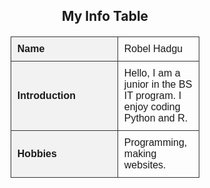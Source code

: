 <!DOCTYPE html>
<html lang="en">
<head>
  <meta charset="UTF-8">
  <title>Assignment 2 Table</title>
  <style>
    table {
      border-collapse: collapse;
      width: 60%;
      margin: 20px auto;
      font-family: Arial, sans-serif;
    }
    th, td {
      border: 1px solid #333;
      padding: 10px;
      text-align: left;
    }
    th {
      background-color: #f2f2f2;
      width: 150px;
    }
  </style>
</head>
<body>
  <h2 style="text-align:center;">My Info Table</h2>

  <table>
    <tr>
      <th>Name</th>
      <td>Robel Hadgu</td>
    </tr>
    <tr>
      <th>Introduction</th>
      <td>Hello, I am a junior in the BS IT program. I enjoy coding Python and R.</td>
    </tr>
    <tr>
      <th>Hobbies</th>
      <td>Programming, making websites.</td>
    </tr>
  </table>
</body>
</html>
